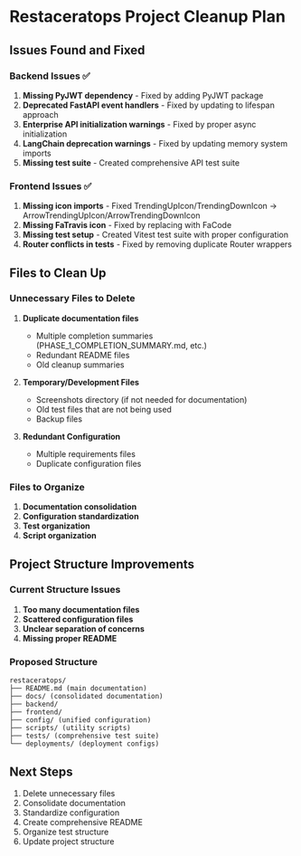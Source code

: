 # Restaceratops Project Cleanup Plan

## Issues Found and Fixed

### Backend Issues ✅
1. **Missing PyJWT dependency** - Fixed by adding PyJWT package
2. **Deprecated FastAPI event handlers** - Fixed by updating to lifespan approach
3. **Enterprise API initialization warnings** - Fixed by proper async initialization
4. **LangChain deprecation warnings** - Fixed by updating memory system imports
5. **Missing test suite** - Created comprehensive API test suite

### Frontend Issues ✅
1. **Missing icon imports** - Fixed TrendingUpIcon/TrendingDownIcon → ArrowTrendingUpIcon/ArrowTrendingDownIcon
2. **Missing FaTravis icon** - Fixed by replacing with FaCode
3. **Missing test setup** - Created Vitest test suite with proper configuration
4. **Router conflicts in tests** - Fixed by removing duplicate Router wrappers

## Files to Clean Up

### Unnecessary Files to Delete
1. **Duplicate documentation files**
   - Multiple completion summaries (PHASE_1_COMPLETION_SUMMARY.md, etc.)
   - Redundant README files
   - Old cleanup summaries

2. **Temporary/Development Files**
   - Screenshots directory (if not needed for documentation)
   - Old test files that are not being used
   - Backup files

3. **Redundant Configuration**
   - Multiple requirements files
   - Duplicate configuration files

### Files to Organize
1. **Documentation consolidation**
2. **Configuration standardization**
3. **Test organization**
4. **Script organization**

## Project Structure Improvements

### Current Structure Issues
1. **Too many documentation files**
2. **Scattered configuration files**
3. **Unclear separation of concerns**
4. **Missing proper README**

### Proposed Structure
```
restaceratops/
├── README.md (main documentation)
├── docs/ (consolidated documentation)
├── backend/
├── frontend/
├── config/ (unified configuration)
├── scripts/ (utility scripts)
├── tests/ (comprehensive test suite)
└── deployments/ (deployment configs)
```

## Next Steps
1. Delete unnecessary files
2. Consolidate documentation
3. Standardize configuration
4. Create comprehensive README
5. Organize test structure
6. Update project structure 